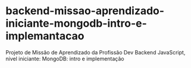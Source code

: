 # backend-missao-aprendizado-iniciante-mongodb-intro-e-implemantacao
Projeto de Missão de Aprendizado da Profissão Dev Backend JavaScript, nivel iniciante: MongoDB: intro e implementação
